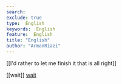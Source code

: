 ```yaml
---
search:
exclude: true
type:  English
keywords:  English
feature:  English
title: "English"
author: "ArmanRiazi"
---
```


 [[I'd rather to let me finish it that is all right]]

 [[wait]]
[wait](wait.md)